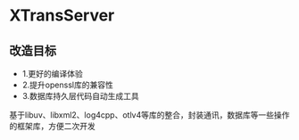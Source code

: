 # XTransServer

## 改造目标
- 1.更好的编译体验
- 2.提升openssl库的兼容性
- 3.数据库持久层代码自动生成工具

基于libuv、libxml2、log4cpp、otlv4等库的整合，封装通讯，数据库等一些操作的框架库，方便二次开发
